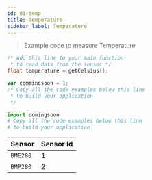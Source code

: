 ```yaml
---
id: 01-temp
title: Temperature
sidebar_label: Temperature
---
```


> Example code to measure Temperature

<!--DOCUSAURUS_CODE_TABS-->
<!--C-->
```c
/* Add this line to your main function 
 * to read data from the sensor */
float temperature = getCelsius();
```
<!--JavaScript-->
```javascript
var commingsoon = 1;
/* Copy all the code examples below this line
 * to build your application  
 */
```
<!--Python-->
```python
import comingsoon
# Copy all the code examples below this line
# to build your application   
```
<!--END_DOCUSAURUS_CODE_TABS-->

| **Sensor** | **Sensor Id** |
| ------ | ------ | 
| `BME280`| 1 |
| `BMP280`| 2 |
